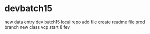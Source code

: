 # devbatch15
new data entry dev batch15
local repo add file
create readme file prod branch
new class vcp start 8 fev
